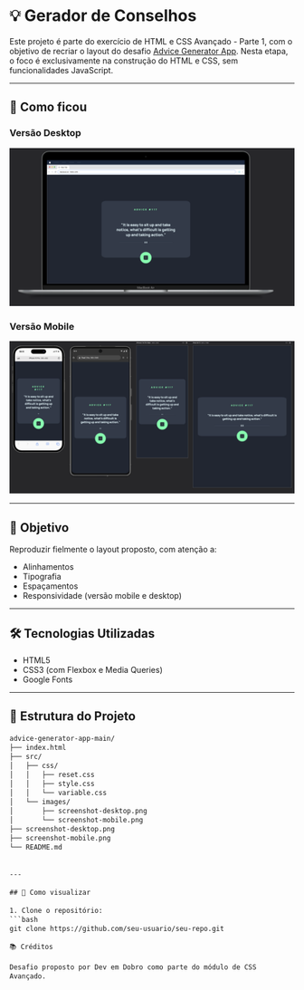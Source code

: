 # 💡 Gerador de Conselhos

Este projeto é parte do exercício de HTML e CSS Avançado - Parte 1, com o objetivo de recriar o layout do desafio [Advice Generator App](https://www.frontendmentor.io/challenges/advice-generator-app-QdUG-13db). Nesta etapa, o foco é exclusivamente na construção do HTML e CSS, sem funcionalidades JavaScript.

---

## 📸 Como ficou

### Versão Desktop
![Versão Desktop](screenshot-desktop.png)

### Versão Mobile
![Versão Mobile](screenshot-mobile.png)

---

## 🧠 Objetivo

Reproduzir fielmente o layout proposto, com atenção a:
- Alinhamentos
- Tipografia
- Espaçamentos
- Responsividade (versão mobile e desktop)

---

## 🛠️ Tecnologias Utilizadas

- HTML5
- CSS3 (com Flexbox e Media Queries)
- Google Fonts

---

## 📁 Estrutura do Projeto

```text
advice-generator-app-main/
├── index.html
├── src/
│   ├── css/
│   │   ├── reset.css
│   │   ├── style.css
│   │   └── variable.css
│   └── images/
│       ├── screenshot-desktop.png
│       └── screenshot-mobile.png
├── screenshot-desktop.png
├── screenshot-mobile.png
└── README.md


---

## 📲 Como visualizar

1. Clone o repositório:
```bash
git clone https://github.com/seu-usuario/seu-repo.git

📚 Créditos

Desafio proposto por Dev em Dobro como parte do módulo de CSS Avançado.


